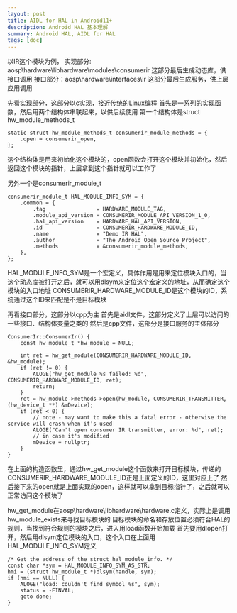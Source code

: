 ```yaml
---
layout: post
title: AIDL for HAL in Android11+
description: Android HAL 基本理解
summary: Android HAL, AIDL for HAL
tags: [doc]
---
```



以IR这个模块为例，
实现部分: aosp\hardware\libhardware\modules\consumerir
这部分最后生成动态库，供接口调用
接口部分：aosp\hardware\interfaces\ir
这部分最后生成服务，供上层应用调用


先看实现部分，这部分以c实现，接近传统的Linux编程
首先是一系列的实现函数，然后用两个结构体串联起来，以供后续使用
第一个结构体是struct hw_module_methods_t
```
static struct hw_module_methods_t consumerir_module_methods = {
    .open = consumerir_open,
};
```
这个结构体是用来初始化这个模块的，open函数会打开这个模块并初始化，然后返回这个模块的指针，上层拿到这个指针就可以工作了

另外一个是consumerir_module_t
```
consumerir_module_t HAL_MODULE_INFO_SYM = {
    .common = {
        .tag                = HARDWARE_MODULE_TAG,
        .module_api_version = CONSUMERIR_MODULE_API_VERSION_1_0,
        .hal_api_version    = HARDWARE_HAL_API_VERSION,
        .id                 = CONSUMERIR_HARDWARE_MODULE_ID,
        .name               = "Demo IR HAL",
        .author             = "The Android Open Source Project",
        .methods            = &consumerir_module_methods,
    },
};
```
HAL_MODULE_INFO_SYM是一个宏定义，具体作用是用来定位模块入口的，当这个动态库被打开之后，就可以用dlsym来定位这个宏定义的地址，从而确定这个模块的入口地址
CONSUMERIR_HARDWARE_MODULE_ID是这个模块的ID，系统通过这个ID来匹配是不是目标模块

再看接口部分，这部分以cpp为主
首先是aidl文件，这部分定义了上层可以访问的一些接口、结构体变量之类的
然后是cpp文件，这部分是接口服务的主体部分
```
ConsumerIr::ConsumerIr() {
    const hw_module_t *hw_module = NULL;

    int ret = hw_get_module(CONSUMERIR_HARDWARE_MODULE_ID, &hw_module);
    if (ret != 0) {
        ALOGE("hw_get_module %s failed: %d", CONSUMERIR_HARDWARE_MODULE_ID, ret);
        return;
    }
    ret = hw_module->methods->open(hw_module, CONSUMERIR_TRANSMITTER, (hw_device_t **) &mDevice);
    if (ret < 0) {
        // note - may want to make this a fatal error - otherwise the service will crash when it's used
        ALOGE("Can't open consumer IR transmitter, error: %d", ret);
        // in case it's modified
        mDevice = nullptr;
    }
}
```
在上面的构造函数里，通过hw_get_module这个函数来打开目标模块，传递的CONSUMERIR_HARDWARE_MODULE_ID正是上面定义的ID，这里对应上了
然后接下来的open就是上面实现的open，这样就可以拿到目标指针了，之后就可以正常访问这个模块了

hw_get_module在aosp\hardware\libhardware\hardware.c定义，实际上是调用hw_module_exists来寻找目标模块的
目标模块的命名和存放位置必须符合HAL的规则，当找到符合规则的模块之后，进入用load函数开始加载
首先要用dlopen打开，然后用dlsym定位模块的入口，这个入口在上面用HAL_MODULE_INFO_SYM定义
```
/* Get the address of the struct hal_module_info. */
const char *sym = HAL_MODULE_INFO_SYM_AS_STR;
hmi = (struct hw_module_t *)dlsym(handle, sym);
if (hmi == NULL) {
    ALOGE("load: couldn't find symbol %s", sym);
    status = -EINVAL;
    goto done;
}
```

